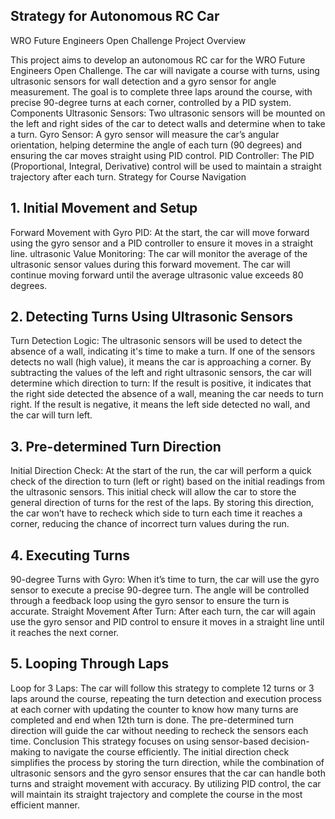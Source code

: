 ## Strategy for Autonomous RC Car  

WRO Future Engineers Open Challenge
Project Overview

This project aims to develop an autonomous RC car for the WRO Future Engineers Open Challenge. The car will navigate a course with turns, using ultrasonic sensors for wall detection and a gyro sensor for angle measurement. The goal is to complete three laps around the course, with precise 90-degree turns at each corner, controlled by a PID system.
Components
Ultrasonic Sensors: Two ultrasonic sensors will be mounted on the left and right sides of the car to detect walls and determine when to take a turn.
Gyro Sensor: A gyro sensor will measure the car’s angular orientation, helping determine the angle of each turn (90 degrees) and ensuring the car moves straight using PID control.
PID Controller: The PID (Proportional, Integral, Derivative) control will be used to maintain a straight trajectory after each turn.
Strategy for Course Navigation

## 1. Initial Movement and Setup
Forward Movement with Gyro PID: At the start, the car will move forward using the gyro sensor and a PID controller to ensure it moves in a straight line.
ultrasonic Value Monitoring: The car will monitor the average of the ultrasonic sensor values during this forward movement. The car will continue moving forward until the average ultrasonic value exceeds 80 degrees.
## 2. Detecting Turns Using Ultrasonic Sensors
Turn Detection Logic: The ultrasonic sensors will be used to detect the absence of a wall, indicating it's time to make a turn.
If one of the sensors detects no wall (high value), it means the car is approaching a corner.
By subtracting the values of the left and right ultrasonic sensors, the car will determine which direction to turn:
If the result is positive, it indicates that the right side detected the absence of a wall, meaning the car needs to turn right.
If the result is negative, it means the left side detected no wall, and the car will turn left.
## 3. Pre-determined Turn Direction
Initial Direction Check: At the start of the run, the car will perform a quick check of the direction to turn (left or right) based on the initial readings from the ultrasonic sensors.
This initial check will allow the car to store the general direction of turns for the rest of the laps.
By storing this direction, the car won’t have to recheck which side to turn each time it reaches a corner, reducing the chance of incorrect turn values during the run.
## 4. Executing Turns
90-degree Turns with Gyro: When it’s time to turn, the car will use the gyro sensor to execute a precise 90-degree turn. The angle will be controlled through a feedback loop using the gyro sensor to ensure the turn is accurate.
Straight Movement After Turn: After each turn, the car will again use the gyro sensor and PID control to ensure it moves in a straight line until it reaches the next corner.
## 5. Looping Through Laps
Loop for 3 Laps: The car will follow this strategy to complete 12 turns or 3 laps around the course, repeating the turn detection and execution process at each corner with updating the counter to know how many turns are completed and end when 12th turn is done. The pre-determined turn direction will guide the car without needing to recheck the sensors each time.
Conclusion
This strategy focuses on using sensor-based decision-making to navigate the course efficiently. The initial direction check simplifies the process by storing the turn direction, while the combination of ultrasonic sensors and the gyro sensor ensures that the car can handle both turns and straight movement with accuracy. By utilizing PID control, the car will maintain its straight trajectory and complete the course in the most efficient manner.
